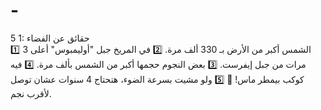 # -
5 1: حقائق عن الفضاء  
1️⃣ الشمس أكبر من الأرض بـ 330 ألف مرة. 
2️⃣ في المريخ جبل "أوليمبوس" أعلى 3 مرات من جبل إيفرست. 
3️⃣ بعض النجوم حجمها أكبر من الشمس بألف مرة. 4️⃣ 
فيه كوكب بيمطر ماس! 💎 5️⃣
ولو مشيت بسرعة الضوء، هتحتاج 4 سنوات عشان توصل لأقرب نجم.
